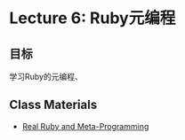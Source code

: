 Lecture 6: Ruby元编程
================================

目标
---------

学习Ruby的元编程、

Class Materials
---------------

* [Real Ruby and Meta-Programming](6.1-real-ruby.md)


